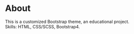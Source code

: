 # About

This is a customized Bootstrap theme, an educational project.  
Skills: HTML, CSS/SCSS, Bootstrap4.